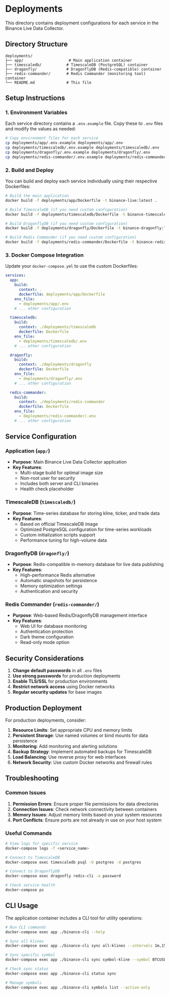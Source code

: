 # Deployments

This directory contains deployment configurations for each service in the Binance Live Data Collector.

## Directory Structure

```
deployments/
├── app/                    # Main application container
├── timescaledb/           # TimescaleDB (PostgreSQL) container
├── dragonfly/             # DragonflyDB (Redis-compatible) container
├── redis-commander/       # Redis Commander (monitoring tool) container
└── README.md              # This file
```

## Setup Instructions

### 1. Environment Variables

Each service directory contains a `.env.example` file. Copy these to `.env` files and modify the values as needed:

```bash
# Copy environment files for each service
cp deployments/app/.env.example deployments/app/.env
cp deployments/timescaledb/.env.example deployments/timescaledb/.env
cp deployments/dragonfly/.env.example deployments/dragonfly/.env
cp deployments/redis-commander/.env.example deployments/redis-commander/.env
```

### 2. Build and Deploy

You can build and deploy each service individually using their respective Dockerfiles:

```bash
# Build the main application
docker build -f deployments/app/Dockerfile -t binance-live:latest .

# Build TimescaleDB (if you need custom configuration)
docker build -f deployments/timescaledb/Dockerfile -t binance-timescaledb:latest ./deployments/timescaledb/

# Build DragonflyDB (if you need custom configuration)
docker build -f deployments/dragonfly/Dockerfile -t binance-dragonfly:latest ./deployments/dragonfly/

# Build Redis Commander (if you need custom configuration)
docker build -f deployments/redis-commander/Dockerfile -t binance-redis-commander:latest ./deployments/redis-commander/
```

### 3. Docker Compose Integration

Update your `docker-compose.yml` to use the custom Dockerfiles:

```yaml
services:
  app:
    build:
      context: .
      dockerfile: deployments/app/Dockerfile
    env_file:
      - deployments/app/.env
    # ... other configuration

  timescaledb:
    build:
      context: ./deployments/timescaledb
      dockerfile: Dockerfile
    env_file:
      - deployments/timescaledb/.env
    # ... other configuration

  dragonfly:
    build:
      context: ./deployments/dragonfly
      dockerfile: Dockerfile
    env_file:
      - deployments/dragonfly/.env
    # ... other configuration

  redis-commander:
    build:
      context: ./deployments/redis-commander
      dockerfile: Dockerfile
    env_file:
      - deployments/redis-commander/.env
    # ... other configuration
```

## Service Configuration

### Application (`app/`)
- **Purpose**: Main Binance Live Data Collector application
- **Key Features**: 
  - Multi-stage build for optimal image size
  - Non-root user for security
  - Includes both server and CLI binaries
  - Health check placeholder

### TimescaleDB (`timescaledb/`)
- **Purpose**: Time-series database for storing kline, ticker, and trade data
- **Key Features**:
  - Based on official TimescaleDB image
  - Optimized PostgreSQL configuration for time-series workloads
  - Custom initialization scripts support
  - Performance tuning for high-volume data

### DragonflyDB (`dragonfly/`)
- **Purpose**: Redis-compatible in-memory database for live data publishing
- **Key Features**:
  - High-performance Redis alternative
  - Automatic snapshots for persistence
  - Memory optimization settings
  - Authentication and security

### Redis Commander (`redis-commander/`)
- **Purpose**: Web-based Redis/DragonflyDB management interface
- **Key Features**:
  - Web UI for database monitoring
  - Authentication protection
  - Dark theme configuration
  - Read-only mode option

## Security Considerations

1. **Change default passwords** in all `.env` files
2. **Use strong passwords** for production deployments
3. **Enable TLS/SSL** for production environments
4. **Restrict network access** using Docker networks
5. **Regular security updates** for base images

## Production Deployment

For production deployments, consider:

1. **Resource Limits**: Set appropriate CPU and memory limits
2. **Persistent Storage**: Use named volumes or bind mounts for data persistence
3. **Monitoring**: Add monitoring and alerting solutions
4. **Backup Strategy**: Implement automated backups for TimescaleDB
5. **Load Balancing**: Use reverse proxy for web interfaces
6. **Network Security**: Use custom Docker networks and firewall rules

## Troubleshooting

### Common Issues

1. **Permission Errors**: Ensure proper file permissions for data directories
2. **Connection Issues**: Check network connectivity between containers
3. **Memory Issues**: Adjust memory limits based on your system resources
4. **Port Conflicts**: Ensure ports are not already in use on your host system

### Useful Commands

```bash
# View logs for specific service
docker-compose logs -f <service_name>

# Connect to TimescaleDB
docker-compose exec timescaledb psql -U postgres -d postgres

# Connect to DragonflyDB
docker-compose exec dragonfly redis-cli -a password

# Check service health
docker-compose ps
```

## CLI Usage

The application container includes a CLI tool for utility operations:

```bash
# Run CLI commands
docker-compose exec app ./binance-cli --help

# Sync all klines
docker-compose exec app ./binance-cli sync all-klines --intervals 1m,15m,1h,4h,1d

# Sync specific symbol
docker-compose exec app ./binance-cli sync symbol-kline --symbol BTCUSDT --intervals 1m,15m

# Check sync status
docker-compose exec app ./binance-cli status sync

# Manage symbols
docker-compose exec app ./binance-cli symbols list --active-only
```
